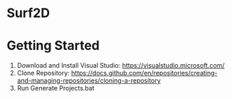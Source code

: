 # Surf2D

# Getting Started
  1. Download and Install Visual Studio: https://visualstudio.microsoft.com/  
  2. Clone Repository: https://docs.github.com/en/repositories/creating-and-managing-repositories/cloning-a-repository  
  3. Run Generate Projects.bat  
  
